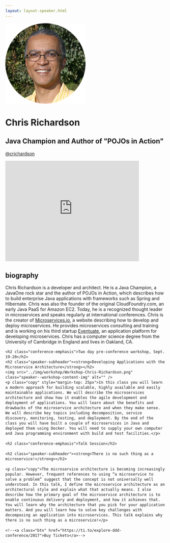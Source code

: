 ```yaml
---
layout: layout-speaker.html
---
```


<div class="container section featured-speaker">
  <div class="row">
  <div class="col-xs-12 col-sm-2 img-container">
    <img class="speaker-page-img" src="../img/speakers/Chris-Richardson-ON.png" />
  </div>
  <div class="col-xs-12 col-sm-10 copy-container">
    <h1 class="speaker-header">Chris Richardson</h1>
    <h2 class="speaker-subtitle">Java Champion and Author of "POJOs in Action"</h2>
    <p class="copy"><a class="speaker-handle" href="https://twitter.com/crichardson" target="_blank">@crichardson</a></p>
    <div class="video-responsive">
        <iframe width="420" height="315" src="http://www.youtube.com/embed/FXCLLsCGY0s" frameborder="0" allowfullscreen></iframe>
      </div>
    <h2 class="speaker-subheader"><strong>biography</strong></h2>
    <p class="copy">Chris Richardson is a developer and architect. He is a Java Champion, a JavaOne rock star and the author of POJOs in Action, which describes how to build enterprise Java applications with frameworks such as Spring and Hibernate. Chris was also the founder of the original CloudFoundry.com, an early Java PaaS for Amazon EC2. Today, he is a recognized thought leader in microservices and speaks regularly at international conferences. Chris is the creator of <a href="http://Microservices.io" target="_blank">Microservices.io</a>, a website describing how to develop and deploy microservices. He provides microservices consulting and training and is working on his third startup <a href="http://eventuate.io/" target="_blank">Eventuate</a>, an application platform for developing microservices. Chris has a computer science degree from the University of Cambridge in England and lives in Oakland, CA.</p>

    <h2 class="conference-emphasis">Two day pre-conference workshop, Sept. 19-20</h2>
    <h2 class="speaker-subheader"><strong>Developing Applications with the Microservice Architecture</strong></h2>
    <img src="../img/workshop/Workshop-Chris-Richardson.png" class="speaker--workshop-content-img" alt="" />
    <p class="copy" style="margin-top: 25px">In this class you will learn a modern approach for building scalable, highly available and easily maintainable applications. We will describe the microservices architecture and show how it enables the agile development and deployment of applications. You will learn about the benefits and drawbacks of the microservice architecture and when they make sense. We will describe key topics including decomposition, service discovery, monitoring, testing, and deployment. By the end of the class you will have built a couple of microservices in Java and deployed them using Docker. You will need to supply your own computer and Java programming environment with build and test facilities.</p>

    <h2 class="conference-emphasis">Talk Session</h2>

    <h2 class="speaker-subheader"><strong>There is no such thing as a microservice!</strong></h2>

    <p class="copy">The microservice architecture is becoming increasingly popular. However, frequent references to using “a microservice to solve a problem” suggest that the concept is not universally well understood. In this talk, I define the microservice architecture as an architectural style and explain what that actually means. I also describe how the primary goal of the microservice architecture is to enable continuous delivery and deployment, and how it achieves that. You will learn why the architecture that you pick for your application matters. And you will learn how to solve key challenges with decomposing an application into microservices. This talk explains why there is no such thing as a microservice!</p>

    <!--<a class="btn" href="https://ti.to/explore-ddd-conference/2017">Buy Tickets</a>-->

  </div>
</div>
</div>
